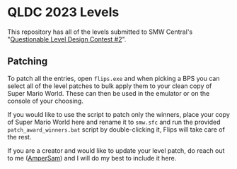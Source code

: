 # QLDC 2023 Levels

This repository has all of the levels submitted to SMW Central's "[Questionable Level Design Contest #2](https://smwc.me/t/123442)".

## Patching

To patch all the entries, open `flips.exe` and when picking a BPS you can select all of the level patches to bulk apply them to your clean copy of Super Mario World. These can then be used in the emulator or on the console of your choosing.

If you would like to use the script to patch only the winners, place your copy of Super Mario World here and rename it to `smw.sfc` and run the provided `patch_award_winners.bat` script by double-clicking it, Flips will take care of the rest.

If you are a creator and would like to update your level patch, do reach out to me ([AmperSam](https://www.smwcentral.net/?p=profile&id=41223)) and I will do my best to include it here.